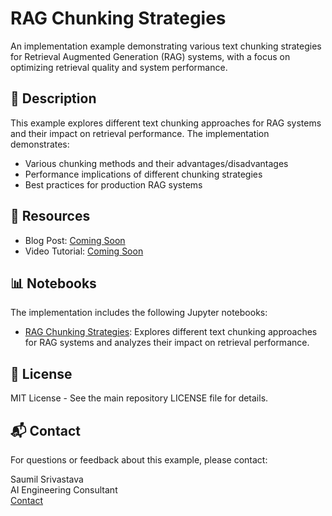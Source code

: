 # RAG Chunking Strategies

An implementation example demonstrating various text chunking strategies for Retrieval Augmented Generation (RAG) systems, with a focus on optimizing retrieval quality and system performance.

## 📝 Description

This example explores different text chunking approaches for RAG systems and their impact on retrieval performance. The implementation demonstrates:

- Various chunking methods and their advantages/disadvantages
- Performance implications of different chunking strategies
- Best practices for production RAG systems

## 🔗 Resources

- Blog Post: [Coming Soon]()
- Video Tutorial: [Coming Soon]()



## 📊 Notebooks

The implementation includes the following Jupyter notebooks:

- [RAG Chunking Strategies](./notebooks/rag_chunking_strategies.ipynb): Explores different text chunking approaches for RAG systems and analyzes their impact on retrieval performance.

## 📄 License

MIT License - See the main repository LICENSE file for details.

## 📬 Contact

For questions or feedback about this example, please contact:

Saumil Srivastava  
AI Engineering Consultant  
[Contact](https://www.saumilsrivastava.ai/book-consultation) 